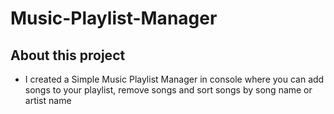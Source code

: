 # Music-Playlist-Manager

## About this project
- I created a Simple Music Playlist Manager in console where you can add songs to your playlist, remove songs and sort songs by song name or artist name
